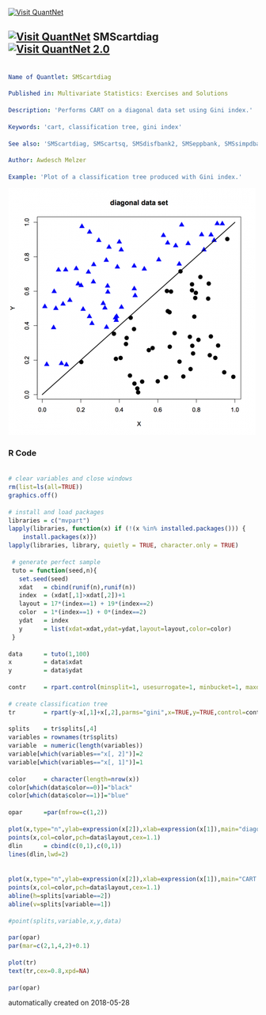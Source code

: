 [<img src="https://github.com/QuantLet/Styleguide-and-FAQ/blob/master/pictures/banner.png" width="888" alt="Visit QuantNet">](http://quantlet.de/)

## [<img src="https://github.com/QuantLet/Styleguide-and-FAQ/blob/master/pictures/qloqo.png" alt="Visit QuantNet">](http://quantlet.de/) **SMScartdiag** [<img src="https://github.com/QuantLet/Styleguide-and-FAQ/blob/master/pictures/QN2.png" width="60" alt="Visit QuantNet 2.0">](http://quantlet.de/)

```yaml

Name of Quantlet: SMScartdiag

Published in: Multivariate Statistics: Exercises and Solutions

Description: 'Performs CART on a diagonal data set using Gini index.'

Keywords: 'cart, classification tree, gini index'

See also: 'SMScartdiag, SMScartsq, SMSdisfbank2, SMSeppbank, SMSsimpdbank, SMSsimpdsimu, SMSsir2cars, SMSsir2simu, SMSsircars, SMSsirsimu, SMSsircars, SMSsirsimu, SMSsiruscomp, SMSsvmbankrupt, SMSsvmorange, SMSsvmspiral'

Author: Awdesch Melzer

Example: 'Plot of a classification tree produced with Gini index.'
```

![Picture1](SMScartdiag_r.png)

### R Code
```r

# clear variables and close windows
rm(list=ls(all=TRUE))
graphics.off()

# install and load packages
libraries = c("mvpart")
lapply(libraries, function(x) if (!(x %in% installed.packages())) {
    install.packages(x)})
lapply(libraries, library, quietly = TRUE, character.only = TRUE)

 # generate perfect sample
 tuto = function(seed,n){
   set.seed(seed)
   xdat   = cbind(runif(n),runif(n))
   index  = (xdat[,1]>xdat[,2])+1
   layout = 17*(index==1) + 19*(index==2)
   color  = 1*(index==1) + 0*(index==2)
   ydat   = index
   y      = list(xdat=xdat,ydat=ydat,layout=layout,color=color)
 }

data      = tuto(1,100)
x         = data$xdat
y         = data$ydat

contr     = rpart.control(minsplit=1, usesurrogate=1, minbucket=1, maxdepth=30)

# create classification tree
tr        = rpart(y~x[,1]+x[,2],parms="gini",x=TRUE,y=TRUE,control=contr)

splits    = tr$splits[,4]
variables = rownames(tr$splits)
variable  = numeric(length(variables))
variable[which(variables=="x[, 2]")]=2
variable[which(variables=="x[, 1]")]=1

color     = character(length=nrow(x))
color[which(data$color==0)]="black"
color[which(data$color==1)]="blue"

opar      =par(mfrow=c(1,2))
  
plot(x,type="n",ylab=expression(x[2]),xlab=expression(x[1]),main="diagonal data set")
points(x,col=color,pch=data$layout,cex=1.1)
dlin      = cbind(c(0,1),c(0,1))
lines(dlin,lwd=2)

  
plot(x,type="n",ylab=expression(x[2]),xlab=expression(x[1]),main="CART thresholds")
points(x,col=color,pch=data$layout,cex=1.1)
abline(h=splits[variable==2])
abline(v=splits[variable==1])
 
#point(splits,variable,x,y,data)

par(opar)
par(mar=c(2,1,4,2)+0.1)

plot(tr)
text(tr,cex=0.8,xpd=NA)

par(opar)

```

automatically created on 2018-05-28